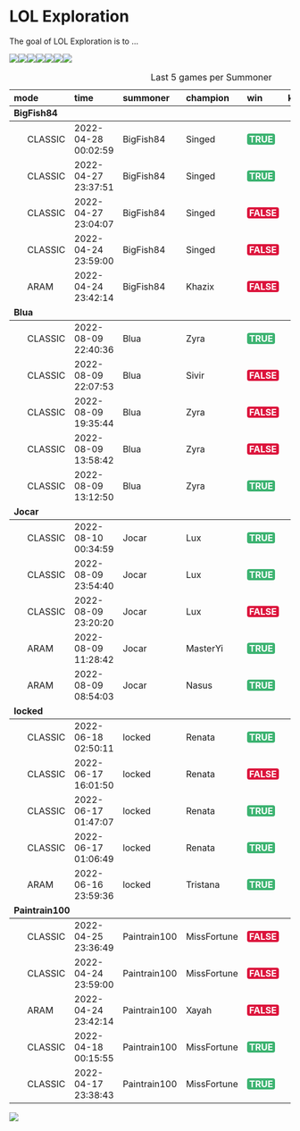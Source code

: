 
<!-- README.md is generated from README.Rmd. Please edit that file -->

# LOL Exploration

<!-- badges: start -->
<!-- badges: end -->

The goal of LOL Exploration is to …

![](README_files/figure-gfm/unnamed-chunk-2-1.png)<!-- -->![](README_files/figure-gfm/unnamed-chunk-2-2.png)<!-- -->![](README_files/figure-gfm/unnamed-chunk-2-3.png)<!-- -->![](README_files/figure-gfm/unnamed-chunk-2-4.png)<!-- -->![](README_files/figure-gfm/unnamed-chunk-2-5.png)<!-- -->![](README_files/figure-gfm/unnamed-chunk-2-6.png)<!-- -->![](README_files/figure-gfm/unnamed-chunk-2-7.png)<!-- -->
<table>
<caption>
Last 5 games per Summoner
</caption>
<thead>
<tr>
<th style="text-align:left;">
mode
</th>
<th style="text-align:left;">
time
</th>
<th style="text-align:left;">
summoner
</th>
<th style="text-align:left;">
champion
</th>
<th style="text-align:left;">
win
</th>
<th style="text-align:right;">
kills
</th>
<th style="text-align:right;">
assists
</th>
<th style="text-align:right;">
deaths
</th>
<th style="text-align:right;">
kda
</th>
</tr>
</thead>
<tbody>
<tr grouplength="5">
<td colspan="9" style="border-bottom: 1px solid;">
<strong>BigFish84</strong>
</td>
</tr>
<tr>
<td style="text-align:left;padding-left: 2em;" indentlevel="1">
CLASSIC
</td>
<td style="text-align:left;">
2022-04-28 00:02:59
</td>
<td style="text-align:left;">
BigFish84
</td>
<td style="text-align:left;">
Singed
</td>
<td style="text-align:left;">
<span
style=" font-weight: bold;    color: white !important;border-radius: 4px; padding-right: 4px; padding-left: 4px; background-color: #3CB371 !important;">TRUE</span>
</td>
<td style="text-align:right;">
1
</td>
<td style="text-align:right;">
12
</td>
<td style="text-align:right;">
12
</td>
<td style="text-align:right;">
1.1
</td>
</tr>
<tr>
<td style="text-align:left;padding-left: 2em;" indentlevel="1">
CLASSIC
</td>
<td style="text-align:left;">
2022-04-27 23:37:51
</td>
<td style="text-align:left;">
BigFish84
</td>
<td style="text-align:left;">
Singed
</td>
<td style="text-align:left;">
<span
style=" font-weight: bold;    color: white !important;border-radius: 4px; padding-right: 4px; padding-left: 4px; background-color: #3CB371 !important;">TRUE</span>
</td>
<td style="text-align:right;">
3
</td>
<td style="text-align:right;">
4
</td>
<td style="text-align:right;">
2
</td>
<td style="text-align:right;">
3.5
</td>
</tr>
<tr>
<td style="text-align:left;padding-left: 2em;" indentlevel="1">
CLASSIC
</td>
<td style="text-align:left;">
2022-04-27 23:04:07
</td>
<td style="text-align:left;">
BigFish84
</td>
<td style="text-align:left;">
Singed
</td>
<td style="text-align:left;">
<span
style=" font-weight: bold;    color: white !important;border-radius: 4px; padding-right: 4px; padding-left: 4px; background-color: #DC143C !important;">FALSE</span>
</td>
<td style="text-align:right;">
2
</td>
<td style="text-align:right;">
8
</td>
<td style="text-align:right;">
9
</td>
<td style="text-align:right;">
1.1
</td>
</tr>
<tr>
<td style="text-align:left;padding-left: 2em;" indentlevel="1">
CLASSIC
</td>
<td style="text-align:left;">
2022-04-24 23:59:00
</td>
<td style="text-align:left;">
BigFish84
</td>
<td style="text-align:left;">
Singed
</td>
<td style="text-align:left;">
<span
style=" font-weight: bold;    color: white !important;border-radius: 4px; padding-right: 4px; padding-left: 4px; background-color: #DC143C !important;">FALSE</span>
</td>
<td style="text-align:right;">
5
</td>
<td style="text-align:right;">
14
</td>
<td style="text-align:right;">
8
</td>
<td style="text-align:right;">
2.4
</td>
</tr>
<tr>
<td style="text-align:left;padding-left: 2em;" indentlevel="1">
ARAM
</td>
<td style="text-align:left;">
2022-04-24 23:42:14
</td>
<td style="text-align:left;">
BigFish84
</td>
<td style="text-align:left;">
Khazix
</td>
<td style="text-align:left;">
<span
style=" font-weight: bold;    color: white !important;border-radius: 4px; padding-right: 4px; padding-left: 4px; background-color: #DC143C !important;">FALSE</span>
</td>
<td style="text-align:right;">
1
</td>
<td style="text-align:right;">
8
</td>
<td style="text-align:right;">
10
</td>
<td style="text-align:right;">
0.9
</td>
</tr>
<tr grouplength="5">
<td colspan="9" style="border-bottom: 1px solid;">
<strong>Blua</strong>
</td>
</tr>
<tr>
<td style="text-align:left;padding-left: 2em;" indentlevel="1">
CLASSIC
</td>
<td style="text-align:left;">
2022-08-09 22:40:36
</td>
<td style="text-align:left;">
Blua
</td>
<td style="text-align:left;">
Zyra
</td>
<td style="text-align:left;">
<span
style=" font-weight: bold;    color: white !important;border-radius: 4px; padding-right: 4px; padding-left: 4px; background-color: #3CB371 !important;">TRUE</span>
</td>
<td style="text-align:right;">
3
</td>
<td style="text-align:right;">
17
</td>
<td style="text-align:right;">
6
</td>
<td style="text-align:right;">
3.3
</td>
</tr>
<tr>
<td style="text-align:left;padding-left: 2em;" indentlevel="1">
CLASSIC
</td>
<td style="text-align:left;">
2022-08-09 22:07:53
</td>
<td style="text-align:left;">
Blua
</td>
<td style="text-align:left;">
Sivir
</td>
<td style="text-align:left;">
<span
style=" font-weight: bold;    color: white !important;border-radius: 4px; padding-right: 4px; padding-left: 4px; background-color: #DC143C !important;">FALSE</span>
</td>
<td style="text-align:right;">
3
</td>
<td style="text-align:right;">
4
</td>
<td style="text-align:right;">
3
</td>
<td style="text-align:right;">
2.3
</td>
</tr>
<tr>
<td style="text-align:left;padding-left: 2em;" indentlevel="1">
CLASSIC
</td>
<td style="text-align:left;">
2022-08-09 19:35:44
</td>
<td style="text-align:left;">
Blua
</td>
<td style="text-align:left;">
Zyra
</td>
<td style="text-align:left;">
<span
style=" font-weight: bold;    color: white !important;border-radius: 4px; padding-right: 4px; padding-left: 4px; background-color: #DC143C !important;">FALSE</span>
</td>
<td style="text-align:right;">
12
</td>
<td style="text-align:right;">
15
</td>
<td style="text-align:right;">
8
</td>
<td style="text-align:right;">
3.4
</td>
</tr>
<tr>
<td style="text-align:left;padding-left: 2em;" indentlevel="1">
CLASSIC
</td>
<td style="text-align:left;">
2022-08-09 13:58:42
</td>
<td style="text-align:left;">
Blua
</td>
<td style="text-align:left;">
Zyra
</td>
<td style="text-align:left;">
<span
style=" font-weight: bold;    color: white !important;border-radius: 4px; padding-right: 4px; padding-left: 4px; background-color: #DC143C !important;">FALSE</span>
</td>
<td style="text-align:right;">
7
</td>
<td style="text-align:right;">
14
</td>
<td style="text-align:right;">
13
</td>
<td style="text-align:right;">
1.6
</td>
</tr>
<tr>
<td style="text-align:left;padding-left: 2em;" indentlevel="1">
CLASSIC
</td>
<td style="text-align:left;">
2022-08-09 13:12:50
</td>
<td style="text-align:left;">
Blua
</td>
<td style="text-align:left;">
Zyra
</td>
<td style="text-align:left;">
<span
style=" font-weight: bold;    color: white !important;border-radius: 4px; padding-right: 4px; padding-left: 4px; background-color: #3CB371 !important;">TRUE</span>
</td>
<td style="text-align:right;">
1
</td>
<td style="text-align:right;">
14
</td>
<td style="text-align:right;">
2
</td>
<td style="text-align:right;">
7.5
</td>
</tr>
<tr grouplength="5">
<td colspan="9" style="border-bottom: 1px solid;">
<strong>Jocar</strong>
</td>
</tr>
<tr>
<td style="text-align:left;padding-left: 2em;" indentlevel="1">
CLASSIC
</td>
<td style="text-align:left;">
2022-08-10 00:34:59
</td>
<td style="text-align:left;">
Jocar
</td>
<td style="text-align:left;">
Lux
</td>
<td style="text-align:left;">
<span
style=" font-weight: bold;    color: white !important;border-radius: 4px; padding-right: 4px; padding-left: 4px; background-color: #3CB371 !important;">TRUE</span>
</td>
<td style="text-align:right;">
7
</td>
<td style="text-align:right;">
20
</td>
<td style="text-align:right;">
4
</td>
<td style="text-align:right;">
6.8
</td>
</tr>
<tr>
<td style="text-align:left;padding-left: 2em;" indentlevel="1">
CLASSIC
</td>
<td style="text-align:left;">
2022-08-09 23:54:40
</td>
<td style="text-align:left;">
Jocar
</td>
<td style="text-align:left;">
Lux
</td>
<td style="text-align:left;">
<span
style=" font-weight: bold;    color: white !important;border-radius: 4px; padding-right: 4px; padding-left: 4px; background-color: #3CB371 !important;">TRUE</span>
</td>
<td style="text-align:right;">
2
</td>
<td style="text-align:right;">
5
</td>
<td style="text-align:right;">
3
</td>
<td style="text-align:right;">
2.3
</td>
</tr>
<tr>
<td style="text-align:left;padding-left: 2em;" indentlevel="1">
CLASSIC
</td>
<td style="text-align:left;">
2022-08-09 23:20:20
</td>
<td style="text-align:left;">
Jocar
</td>
<td style="text-align:left;">
Lux
</td>
<td style="text-align:left;">
<span
style=" font-weight: bold;    color: white !important;border-radius: 4px; padding-right: 4px; padding-left: 4px; background-color: #DC143C !important;">FALSE</span>
</td>
<td style="text-align:right;">
4
</td>
<td style="text-align:right;">
4
</td>
<td style="text-align:right;">
8
</td>
<td style="text-align:right;">
1.0
</td>
</tr>
<tr>
<td style="text-align:left;padding-left: 2em;" indentlevel="1">
ARAM
</td>
<td style="text-align:left;">
2022-08-09 11:28:42
</td>
<td style="text-align:left;">
Jocar
</td>
<td style="text-align:left;">
MasterYi
</td>
<td style="text-align:left;">
<span
style=" font-weight: bold;    color: white !important;border-radius: 4px; padding-right: 4px; padding-left: 4px; background-color: #3CB371 !important;">TRUE</span>
</td>
<td style="text-align:right;">
22
</td>
<td style="text-align:right;">
9
</td>
<td style="text-align:right;">
11
</td>
<td style="text-align:right;">
2.8
</td>
</tr>
<tr>
<td style="text-align:left;padding-left: 2em;" indentlevel="1">
ARAM
</td>
<td style="text-align:left;">
2022-08-09 08:54:03
</td>
<td style="text-align:left;">
Jocar
</td>
<td style="text-align:left;">
Nasus
</td>
<td style="text-align:left;">
<span
style=" font-weight: bold;    color: white !important;border-radius: 4px; padding-right: 4px; padding-left: 4px; background-color: #3CB371 !important;">TRUE</span>
</td>
<td style="text-align:right;">
5
</td>
<td style="text-align:right;">
21
</td>
<td style="text-align:right;">
10
</td>
<td style="text-align:right;">
2.6
</td>
</tr>
<tr grouplength="5">
<td colspan="9" style="border-bottom: 1px solid;">
<strong>locked</strong>
</td>
</tr>
<tr>
<td style="text-align:left;padding-left: 2em;" indentlevel="1">
CLASSIC
</td>
<td style="text-align:left;">
2022-06-18 02:50:11
</td>
<td style="text-align:left;">
locked
</td>
<td style="text-align:left;">
Renata
</td>
<td style="text-align:left;">
<span
style=" font-weight: bold;    color: white !important;border-radius: 4px; padding-right: 4px; padding-left: 4px; background-color: #3CB371 !important;">TRUE</span>
</td>
<td style="text-align:right;">
1
</td>
<td style="text-align:right;">
22
</td>
<td style="text-align:right;">
3
</td>
<td style="text-align:right;">
7.7
</td>
</tr>
<tr>
<td style="text-align:left;padding-left: 2em;" indentlevel="1">
CLASSIC
</td>
<td style="text-align:left;">
2022-06-17 16:01:50
</td>
<td style="text-align:left;">
locked
</td>
<td style="text-align:left;">
Renata
</td>
<td style="text-align:left;">
<span
style=" font-weight: bold;    color: white !important;border-radius: 4px; padding-right: 4px; padding-left: 4px; background-color: #DC143C !important;">FALSE</span>
</td>
<td style="text-align:right;">
1
</td>
<td style="text-align:right;">
19
</td>
<td style="text-align:right;">
10
</td>
<td style="text-align:right;">
2.0
</td>
</tr>
<tr>
<td style="text-align:left;padding-left: 2em;" indentlevel="1">
CLASSIC
</td>
<td style="text-align:left;">
2022-06-17 01:47:07
</td>
<td style="text-align:left;">
locked
</td>
<td style="text-align:left;">
Renata
</td>
<td style="text-align:left;">
<span
style=" font-weight: bold;    color: white !important;border-radius: 4px; padding-right: 4px; padding-left: 4px; background-color: #3CB371 !important;">TRUE</span>
</td>
<td style="text-align:right;">
2
</td>
<td style="text-align:right;">
12
</td>
<td style="text-align:right;">
3
</td>
<td style="text-align:right;">
4.7
</td>
</tr>
<tr>
<td style="text-align:left;padding-left: 2em;" indentlevel="1">
CLASSIC
</td>
<td style="text-align:left;">
2022-06-17 01:06:49
</td>
<td style="text-align:left;">
locked
</td>
<td style="text-align:left;">
Renata
</td>
<td style="text-align:left;">
<span
style=" font-weight: bold;    color: white !important;border-radius: 4px; padding-right: 4px; padding-left: 4px; background-color: #3CB371 !important;">TRUE</span>
</td>
<td style="text-align:right;">
0
</td>
<td style="text-align:right;">
20
</td>
<td style="text-align:right;">
5
</td>
<td style="text-align:right;">
4.0
</td>
</tr>
<tr>
<td style="text-align:left;padding-left: 2em;" indentlevel="1">
ARAM
</td>
<td style="text-align:left;">
2022-06-16 23:59:36
</td>
<td style="text-align:left;">
locked
</td>
<td style="text-align:left;">
Tristana
</td>
<td style="text-align:left;">
<span
style=" font-weight: bold;    color: white !important;border-radius: 4px; padding-right: 4px; padding-left: 4px; background-color: #3CB371 !important;">TRUE</span>
</td>
<td style="text-align:right;">
16
</td>
<td style="text-align:right;">
17
</td>
<td style="text-align:right;">
6
</td>
<td style="text-align:right;">
5.5
</td>
</tr>
<tr grouplength="5">
<td colspan="9" style="border-bottom: 1px solid;">
<strong>Paintrain100</strong>
</td>
</tr>
<tr>
<td style="text-align:left;padding-left: 2em;" indentlevel="1">
CLASSIC
</td>
<td style="text-align:left;">
2022-04-25 23:36:49
</td>
<td style="text-align:left;">
Paintrain100
</td>
<td style="text-align:left;">
MissFortune
</td>
<td style="text-align:left;">
<span
style=" font-weight: bold;    color: white !important;border-radius: 4px; padding-right: 4px; padding-left: 4px; background-color: #DC143C !important;">FALSE</span>
</td>
<td style="text-align:right;">
13
</td>
<td style="text-align:right;">
11
</td>
<td style="text-align:right;">
7
</td>
<td style="text-align:right;">
3.4
</td>
</tr>
<tr>
<td style="text-align:left;padding-left: 2em;" indentlevel="1">
CLASSIC
</td>
<td style="text-align:left;">
2022-04-24 23:59:00
</td>
<td style="text-align:left;">
Paintrain100
</td>
<td style="text-align:left;">
MissFortune
</td>
<td style="text-align:left;">
<span
style=" font-weight: bold;    color: white !important;border-radius: 4px; padding-right: 4px; padding-left: 4px; background-color: #DC143C !important;">FALSE</span>
</td>
<td style="text-align:right;">
0
</td>
<td style="text-align:right;">
4
</td>
<td style="text-align:right;">
0
</td>
<td style="text-align:right;">
4.0
</td>
</tr>
<tr>
<td style="text-align:left;padding-left: 2em;" indentlevel="1">
ARAM
</td>
<td style="text-align:left;">
2022-04-24 23:42:14
</td>
<td style="text-align:left;">
Paintrain100
</td>
<td style="text-align:left;">
Xayah
</td>
<td style="text-align:left;">
<span
style=" font-weight: bold;    color: white !important;border-radius: 4px; padding-right: 4px; padding-left: 4px; background-color: #DC143C !important;">FALSE</span>
</td>
<td style="text-align:right;">
2
</td>
<td style="text-align:right;">
6
</td>
<td style="text-align:right;">
6
</td>
<td style="text-align:right;">
1.3
</td>
</tr>
<tr>
<td style="text-align:left;padding-left: 2em;" indentlevel="1">
CLASSIC
</td>
<td style="text-align:left;">
2022-04-18 00:15:55
</td>
<td style="text-align:left;">
Paintrain100
</td>
<td style="text-align:left;">
MissFortune
</td>
<td style="text-align:left;">
<span
style=" font-weight: bold;    color: white !important;border-radius: 4px; padding-right: 4px; padding-left: 4px; background-color: #3CB371 !important;">TRUE</span>
</td>
<td style="text-align:right;">
13
</td>
<td style="text-align:right;">
12
</td>
<td style="text-align:right;">
7
</td>
<td style="text-align:right;">
3.6
</td>
</tr>
<tr>
<td style="text-align:left;padding-left: 2em;" indentlevel="1">
CLASSIC
</td>
<td style="text-align:left;">
2022-04-17 23:38:43
</td>
<td style="text-align:left;">
Paintrain100
</td>
<td style="text-align:left;">
MissFortune
</td>
<td style="text-align:left;">
<span
style=" font-weight: bold;    color: white !important;border-radius: 4px; padding-right: 4px; padding-left: 4px; background-color: #3CB371 !important;">TRUE</span>
</td>
<td style="text-align:right;">
9
</td>
<td style="text-align:right;">
11
</td>
<td style="text-align:right;">
7
</td>
<td style="text-align:right;">
2.9
</td>
</tr>
</tbody>
</table>

![](README_files/figure-gfm/unnamed-chunk-2-8.png)<!-- -->
